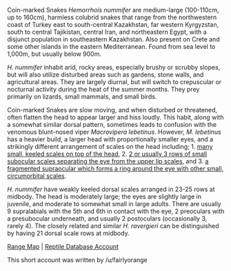 Coin-marked Snakes *Hemorrhois nummifer* are medium-large (100-110cm, up to 160cm), harmless colubrid snakes that range from the northwestern coast of Turkey east to south-central Kazakhstan, far western Kyrgyzstan, south to central Tajikistan, central Iran, and northeastern Egypt, with a disjunct population in southeastern Kazakhstan.  Also present on Crete and some other islands in the eastern Mediterranean.  Found from sea level to 1,000m, but usually below 900m.

*H. nummifer* inhabit arid, rocky areas, especially brushy or scrubby slopes, but will also utilize disturbed areas such as gardens, stone walls, and agricultural areas.  They are largely diurnal, but will switch to crepuscular or nocturnal activity during the heat of the summer months. They prey primarily on lizards, small mammals, and small birds. 

Coin-marked Snakes are slow moving, and when disturbed or threatened, often flatten the head to appear larger and hiss loudly.  This habit, along with a somewhat similar dorsal pattern, sometimes leads to confusion with the venomous blunt-nosed viper *Macrovipera lebetinus*.  However, *M. lebetinus* has a heavier build, a larger head with proportionally smaller eyes, and a strikingly different arrangement of scales on the head including; 1. [many small, keeled scales on top of the head](https://snakeevolution.org/images/MlebHnumpar.png), 2. [2 or usually 3 rows of small subocular scales separating the eye from the upper lip scales](https://snakeevolution.org/images/MlebHnumsuplab.png), and 3. [a fragmented supraocular which forms a ring around the eye with other small, circumorbital scales](https://snakeevolution.org/images/MlebHnumocular.png).

*H. nummifer* have weakly keeled dorsal scales arranged in 23-25 rows at midbody.  The head is moderately large; the eyes are slightly large in juvenile, and moderate to somewhat small in large adults.  There are usually 9 supralabials with the 5th and 6th in contact with the eye, 2 preoculars with a presubocular underneath, and usually 2 postoculars (occasionally 3, rarely 4).  The closely related and similar *H. ravergieri* can be distinguished by having 21 dorsal scale rows at midbody.

[Range Map](https://www.iucnredlist.org/species/157270/746934)  |  [Reptile Database Account](https://reptile-database.reptarium.cz/species?genus=Hemorrhois&species=nummifer)

This short account was written by /u/fairlyorange